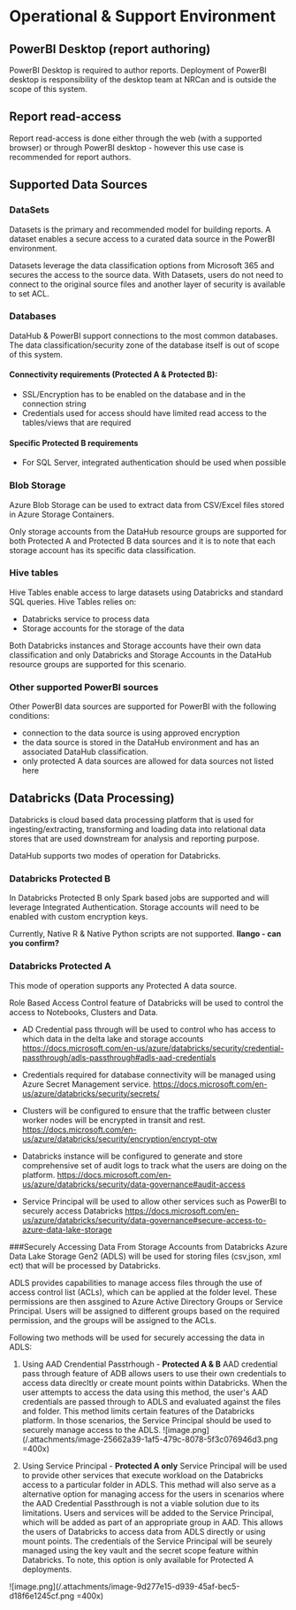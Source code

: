 # Operational & Support Environment

## PowerBI Desktop (report authoring)

PowerBI Desktop is required to author reports. Deployment of PowerBI desktop is responsibility of the desktop team at NRCan and is outside the scope of this system.

## Report read-access

Report read-access is done either through the web (with a supported browser) or through PowerBI desktop - however this use case is recommended for report authors.

## Supported Data Sources

### DataSets
Datasets is the primary and recommended model for building reports. A dataset enables a secure access to a curated data source in the PowerBI environment.

Datasets leverage the data classification options from Microsoft 365 and secures the access to the source data. With Datasets, users do not need to connect to the original source files and another layer of security is available to set ACL.

### Databases

DataHub & PowerBI support connections to the most common databases. The data classification/security zone of the database itself is out of scope of this system.

#### Connectivity requirements (Protected A & Protected B):
- SSL/Encryption has to be enabled on the database and in the connection string
- Credentials used for access should have limited read access to the tables/views that are required

#### Specific Protected B requirements
- For SQL Server, integrated authentication should be used when possible

### Blob Storage
Azure Blob Storage can be used to extract data from CSV/Excel files stored in Azure Storage Containers.

Only storage accounts from the DataHub resource groups are supported for both Protected A and Protected B data sources and it is to note that each storage account has its specific data classification.

### Hive tables

Hive Tables enable access to large datasets using Databricks and standard SQL queries. Hive Tables relies on:
- Databricks service to process data
- Storage accounts for the storage of the data

Both Databricks instances and Storage accounts have their own data classification and only Databricks and Storage Accounts in the DataHub resource groups are supported for this scenario.



### Other supported PowerBI sources

Other PowerBI data sources are supported for PowerBI with the following conditions:
- connection to the data source is using approved encryption
- the data source is stored in the DataHub environment and has an associated DataHub classification.
- only protected A data sources are allowed for data sources not listed here

## Databricks (Data Processing)

Databricks is cloud based data processing platform that is used for ingesting/extracting, transforming and loading data into relational data stores that are used downstream for analysis and reporting purpose.

DataHub supports two modes of operation for Databricks.

### Databricks Protected B

In Databricks Protected B only Spark based jobs are supported and will leverage Integrated Authentication. Storage accounts will need to be enabled with custom encryption keys.

Currently, Native R & Native Python scripts are not supported. **Ilango - can you confirm?**

### Databricks Protected A

This mode of operation supports any Protected A data source.

Role Based Access Control feature of Databricks will be used to control the access to Notebooks, Clusters and Data.

- AD Credential pass through will be used to control who has access to which data in the delta lake and storage accounts
https://docs.microsoft.com/en-us/azure/databricks/security/credential-passthrough/adls-passthrough#adls-aad-credentials

- Credentials required for database connectivity will be managed using Azure Secret Management service.
https://docs.microsoft.com/en-us/azure/databricks/security/secrets/

- Clusters will be configured to ensure that the traffic between cluster worker nodes will be encrypted in transit and rest.
https://docs.microsoft.com/en-us/azure/databricks/security/encryption/encrypt-otw

- Databricks instance will be configured to generate and store comprehensive set of audit logs to track what the users are doing on the platform.
https://docs.microsoft.com/en-us/azure/databricks/security/data-governance#audit-access

- Service Principal will be used to allow other services such as PowerBI to securely access Databricks
https://docs.microsoft.com/en-us/azure/databricks/security/data-governance#secure-access-to-azure-data-lake-storage


###Securely Accessing Data From Storage Accounts from Databricks
Azure Data Lake Storage Gen2 (ADLS) will be used for storing files (csv,json, xml ect) that will be processed by Databricks. 

ADLS provides capabilities to manage access files through the use of access control list (ACLs), which can be applied at the folder level. These permissions are then assgined to Azure Active Directory Groups or Service Principal. Users will be assigned to different groups based on the required permission, and the groups will be assigned to the ACLs.



Following two methods will be used for securely accessing the data in ADLS:

1. Using AAD Crendential Passtrhough - **Protected A & B**
AAD credential pass through feature of ADB allows users to use their own credentials to access data direcltly or create mount points within Databricks. When the user attempts to access the data using this method, the user's AAD credentials are passed through to ADLS and evaluated against the files and folder. This method limits certain features of the Databricks platform. In those scenarios, the Service Principal should be used to securely manage access to the ADLS.
![image.png](/.attachments/image-25662a39-1af5-479c-8078-5f3c076946d3.png =400x)

2. Using Service Principal - **Protected A only**
Service Principal will be used to provide other services that execute workload on the Databricks access to a particular folder in ADLS. This methad will also serve as a alternative option for managing access for the users in scenarios where the AAD Credential Passthrough is not a viable solution due to its limitations.
Users and services will be added to the Service Principal, which will be added as part of an appropriate group in AAD. This allows the users of Databricks to access data from ADLS directly or using mount points.  The credentials of the Service Principal will be seurely managed using the key vault and the secret scope feature within Databricks. To note, this option is only available for Protected A deployments.

![image.png](/.attachments/image-9d277e15-d939-45af-bec5-d18f6e1245cf.png =400x)
